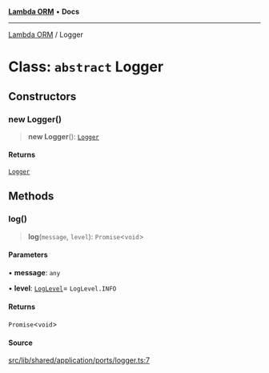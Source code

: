 [**Lambda ORM**](../README.md) • **Docs**

***

[Lambda ORM](../README.md) / Logger

# Class: `abstract` Logger

## Constructors

### new Logger()

> **new Logger**(): [`Logger`](Logger.md)

#### Returns

[`Logger`](Logger.md)

## Methods

### log()

> **log**(`message`, `level`): `Promise`\<`void`\>

#### Parameters

• **message**: `any`

• **level**: [`LogLevel`](../enumerations/LogLevel.md)= `LogLevel.INFO`

#### Returns

`Promise`\<`void`\>

#### Source

[src/lib/shared/application/ports/logger.ts:7](https://github.com/lambda-orm/lambdaorm-base/blob/aa369ded9e7763a31678c0168646a8ee1291b500/src/lib/shared/application/ports/logger.ts#L7)
